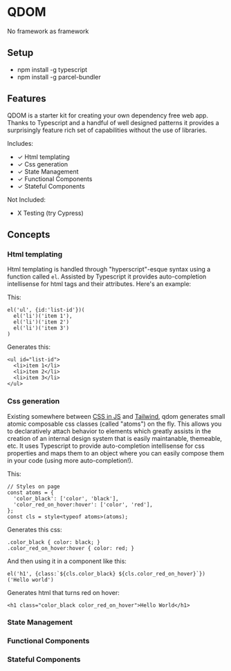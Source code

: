 # QDOM

No framework as framework

## Setup

- npm install -g typescript
- npm install -g parcel-bundler

## Features

QDOM is a starter kit for creating your own dependency free web app. Thanks to Typescript and a handful of well designed patterns it provides a surprisingly feature rich set of capabilities without the use of libraries.

Includes:

- ✓ Html templating
- ✓ Css generation
- ✓ State Management
- ✓ Functional Components
- ✓ Stateful Components

Not Included:

- X Testing (try Cypress)

## Concepts

### Html templating

Html templating is handled through "hyperscript"-esque syntax using a function called `el`. Assisted by Typescript it provides auto-completion intellisense for html tags and their attributes. Here's an example:

This:

```
el('ul', {id:'list-id'})(
  el('li')('item 1'),
  el('li')('item 2')
  el('li')('item 3')
)
```

Generates this:

```
<ul id="list-id">
  <li>item 1</li>
  <li>item 2</li>
  <li>item 3</li>
</ul>
```

### Css generation

Existing somewhere between [CSS in JS](https://cssinjs.org) and [Tailwind](http://tailwindcss.com), qdom generates small atomic composable css classes (called "atoms") on the fly. This allows you to declaratively attach behavior to elements which greatly assists in the creation of an internal design system that is easily maintanable, themeable, etc. It uses Typescript to provide auto-completion intellisense for css properties and maps them to an object where you can easily compose them in your code (using more auto-completion!).

This:

```
// Styles on page
const atoms = {
  'color_black': ['color', 'black'],
  'color_red_on_hover:hover': ['color', 'red'],
};
const cls = style<typeof atoms>(atoms);
```

Generates this css:

```
.color_black { color: black; }
.color_red_on_hover:hover { color: red; }
```

And then using it in a component like this:

```
el('h1', {class:`${cls.color_black} ${cls.color_red_on_hover}`})('Hello world')
```

Generates html that turns red on hover:

```
<h1 class="color_black color_red_on_hover">Hello World</h1>
```

### State Management

### Functional Components

### Stateful Components

```

```
